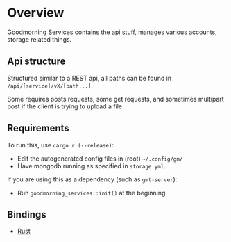 # Overview

Goodmorning Services contains the api stuff, manages various accounts, storage related things.

## Api structure

Structured similar to a REST api, all paths can be found in `/api/[service]/vX/[path...]`.

Some requires posts requests, some get requests, and sometimes multipart post if the client is trying to upload a file.

## Requirements

To run this, use `cargo r (--release)`:

- Edit the autogenerated config files in (root) `~/.config/gm/`
- Have mongodb running as specified in `storage.yml`.

If you are using this as a dependency (such as `gmt-server`):

- Run `goodmorning_services::init()` at the beginning.

## Bindings

- [Rust](https://github.com/GoodMorning-Network/rust-bindings)
